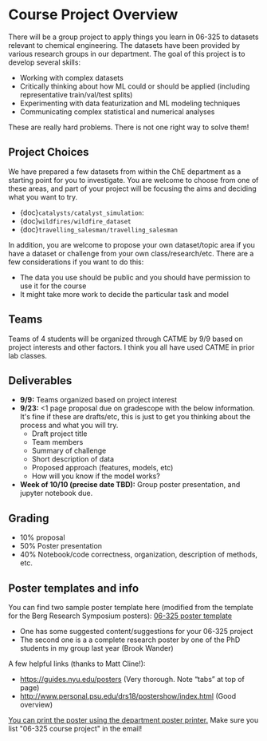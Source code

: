 # Course Project Overview

There will be a group project to apply things you learn in 06-325 to datasets relevant to chemical engineering. The datasets have been provided by various research groups in our department. The goal of this project is to develop several skills:
* Working with complex datasets
* Critically thinking about how ML could or should be applied (including representative train/val/test splits)
* Experimenting with data featurization and ML modeling techniques
* Communicating complex statistical and numerical analyses

These are really hard problems. There is not one right way to solve them! 

## Project Choices

We have prepared a few datasets from within the ChE department as a starting point for you to investigate. You are welcome to choose from one of these areas, and part of your project will be focusing the aims and deciding what you want to try.
* {doc}`catalysts/catalyst_simulation`: 
* {doc}`wildfires/wildfire_dataset`
* {doc}`travelling_salesman/travelling_salesman`

In addition, you are welcome to propose your own dataset/topic area if you have a dataset or challenge from your own class/research/etc. There are a few considerations if you want to do this:
* The data you use should be public and you should have permission to use it for the course
* It might take more work to decide the particular task and model

## Teams

Teams of 4 students will be organized through CATME by 9/9 based on project interests and other factors. I think you all have used CATME in prior lab classes.

## Deliverables
* **9/9:** Teams organized based on project interest
* **9/23:** <1 page proposal due on gradescope with the below information. It's fine if these are drafts/etc, this is just to get you thinking about the process and what you will try.  
    * Draft project title
    * Team members
    * Summary of challenge
    * Short description of data
    * Proposed approach (features, models, etc)
    * How will you know if the model works?
* **Week of 10/10 (precise date TBD):** Group poster presentation, and jupyter notebook due.

## Grading
* 10% proposal 
* 50% Poster presentation
* 40% Notebook/code correctness, organization, description of methods, etc. 

## Poster templates and info

You can find two sample poster template here (modified from the template for the Berg Research Symposium posters): [06-325 poster template](https://github.com/ulissigroup/F22-06-325/tree/main/f22-06-325/projects)
* One has some suggested content/suggestions for your 06-325 project
* The second one is a a complete research poster by one of the PhD students in my group last year (Brook Wander)

A few helpful links (thanks to Matt Cline!):
* https://guides.nyu.edu/posters  (Very thorough. Note “tabs” at top of page)
* http://www.personal.psu.edu/drs18/postershow/index.html (Good overview)

[You can print the poster using the department poster printer.](https://www.cmu.edu/cheme/computing/services/poster-printing.html) Make sure you list "06-325 course project" in the email!